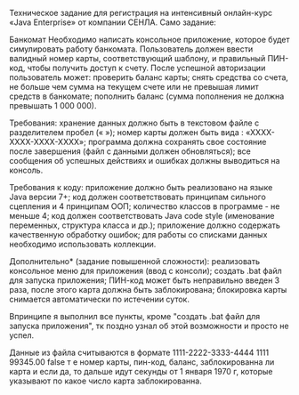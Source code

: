 Техническое задание для регистрация на интенсивный онлайн-курс «Java Enterprise» от компании СЕНЛА.
Само задание:

Банкомат
Необходимо написать консольное приложение, которое будет симулировать работу банкомата.
Пользователь должен ввести валидный номер карты, соответствующий шаблону, и правильный ПИН-код, чтобы получить доступ к счету. После успешной авторизации пользователь может:
проверить баланс карты;
снять средства со счета, не больше чем сумма на текущем счете или не превышая лимит средств в банкомате;
пополнить баланс (сумма пополнения не должна превышать 1 000 000).

Требования:
хранение данных должно быть в текстовом файле с разделителем пробел (« »);
номер карты должен быть вида : «ХХХХ-ХХХХ-ХХХХ-ХХХХ»;
программа должна сохранять свое состояние после завершения (файл с данными должен обновляться);
все сообщения об успешных действиях и ошибках должны выводиться на консоль.

Требования к коду:
приложение должно быть реализовано на языке Java версии 7+;
код должен соответствовать принципам сильного сцепления и 4 принципам ООП;
количество классов в программе - не меньше 4;
код должен соответствовать Java code style (именование переменных, структура класса и др.);
приложение должно содержать качественную обработку ошибок;
для работы со списками данных необходимо использовать коллекции.

Дополнительно* (задание повышенной сложности):
реализовать консольное меню для приложения (ввод с консоли);
создать .bat файл для запуска приложения;
ПИН-код может быть неправильно введен 3 раза, после этого карта должна быть заблокирована;
блокировка карты снимается автоматически по истечении суток.

Впринципе я выполнил все пункты, кроме "создать .bat файл для запуска приложения", тк поздно узнал об этой возможности и просто не успел.

Данные из файла считываются в формате 
1111-2222-3333-4444 1111 99345.00 false
т е номер карты, пин-код, баланс, заблокированна ли карта и если да, то дальше идут секунды от 1 января 1970 г, которые указывают по какое число карта заблокированна.
